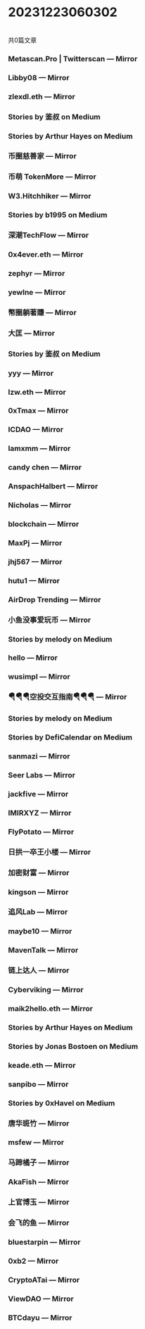 <h1>20231223060302</h1><br/>共0篇文章


###  Metascan.Pro | Twitterscan — Mirror







###  Libby08 — Mirror







###  zlexdl.eth — Mirror







###  Stories by 鉴叔 on Medium









###  Stories by Arthur Hayes on Medium













###  币圈慈善家 — Mirror







###  币萌 TokenMore — Mirror











###  W3.Hitchhiker — Mirror











###  Stories by b1995 on Medium







###  深潮TechFlow — Mirror









###  0x4ever.eth — Mirror











###  zephyr — Mirror







###  yewlne — Mirror







###  幣圈躺著賺 — Mirror















###  大匡 — Mirror







###  Stories by 鉴叔 on Medium









###  yyy — Mirror













###  lzw.eth — Mirror







###  0xTmax — Mirror









###  ICDAO — Mirror

















###  Iamxmm — Mirror







###  candy chen — Mirror









###  AnspachHalbert — Mirror















###  Nicholas — Mirror







###  blockchain — Mirror













###  MaxPj — Mirror









###  jhj567 — Mirror









###  hutu1 — Mirror

















###  AirDrop Trending — Mirror







###  小鱼没事爱玩币 — Mirror







###  Stories by melody on Medium













###  hello — Mirror











###  wusimpl — Mirror







###  🪂🪂🪂空投交互指南🪂🪂🪂 — Mirror







###  Stories by melody on Medium







###  Stories by DefiCalendar on Medium







###  sanmazi — Mirror



















###  Seer Labs — Mirror









###  jackfive — Mirror







###  IMIRXYZ — Mirror













###  FlyPotato — Mirror











###  日拱一卒王小楼 — Mirror







###  加密财富 — Mirror









###  kingson — Mirror















###  追风Lab — Mirror







###  maybe10 — Mirror







###  MavenTalk — Mirror























###  链上达人 — Mirror







###  Cyberviking — Mirror







###  maik2hello.eth — Mirror













###  Stories by Arthur Hayes on Medium









###  Stories by Jonas Bostoen on Medium







###  keade.eth — Mirror







###  sanpibo — Mirror







###  Stories by 0xHavel on Medium











###  唐华斑竹 — Mirror









###  msfew — Mirror















###  马蹄橘子 — Mirror













###  AkaFish — Mirror











###  上官博玉 — Mirror













###  会飞的鱼 — Mirror







###  bluestarpin — Mirror









###  0xb2 — Mirror







###  CryptoATai — Mirror

















###  ViewDAO — Mirror







###  BTCdayu — Mirror





